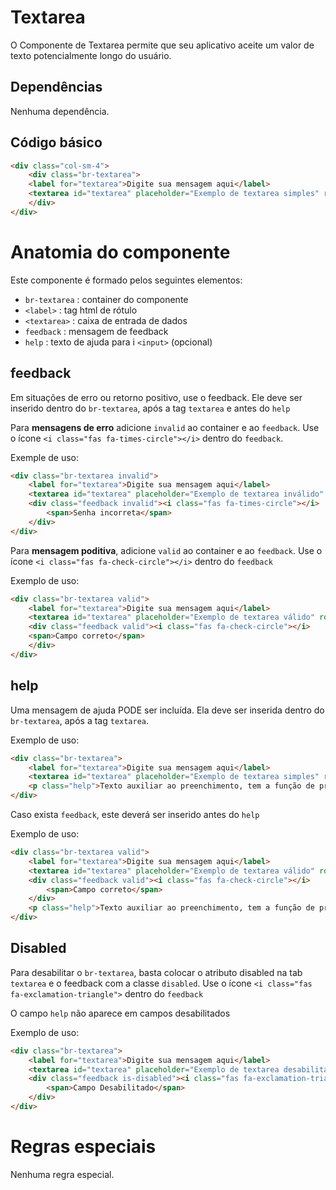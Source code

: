 # Textarea

O Componente de Textarea permite que seu aplicativo aceite um valor de texto potencialmente longo do usuário.

## Dependências

Nenhuma dependência.

## Código básico

``` html
<div class="col-sm-4">
    <div class="br-textarea">
    <label for="textarea">Digite sua mensagem aqui</label>
    <textarea id="textarea" placeholder="Exemplo de textarea simples" rows="5" cols="5"></textarea>
    </div>
</div>
```

# Anatomia do componente

Este componente é formado pelos seguintes elementos:

* `br-textarea` : container do componente
* `<label>` : tag html de rótulo
* `<textarea>` : caixa de entrada de dados
* `feedback` : mensagem de feedback
* `help` : texto de ajuda para i `<input>` (opcional)

## feedback

Em situações de erro ou retorno positivo, use o feedback. Ele deve ser inserido dentro do `br-textarea`, após a tag `textarea` e antes do `help`

Para **mensagens de erro** adicione `invalid` ao container e ao `feedback`. Use o ícone `<i class="fas fa-times-circle"></i>` dentro do `feedback`.

Exemple de uso:

```html
<div class="br-textarea invalid">
    <label for="textarea">Digite sua mensagem aqui</label>
    <textarea id="textarea" placeholder="Exemplo de textarea inválido" rows="5" cols="5"></textarea>
    <div class="feedback invalid"><i class="fas fa-times-circle"></i>
        <span>Senha incorreta</span>
    </div>
</div>
```

Para **mensagem poditiva**, adicione `valid` ao container e ao `feedback`. Use o ícone `<i class="fas fa-check-circle"></i>` dentro do `feedback`

Exemplo de uso:

```html
<div class="br-textarea valid">
    <label for="textarea">Digite sua mensagem aqui</label>
    <textarea id="textarea" placeholder="Exemplo de textarea válido" rows="5" cols="5"></textarea>
    <div class="feedback valid"><i class="fas fa-check-circle"></i>
    <span>Campo correto</span>
    </div>
</div>
```

## help

Uma mensagem de ajuda PODE ser incluída. Ela deve ser inserida dentro do `br-textarea`, após a tag `textarea`.

Exemplo de uso:

```html
<div class="br-textarea">
    <label for="textarea">Digite sua mensagem aqui</label>
    <textarea id="textarea" placeholder="Exemplo de textarea simples" rows="5" cols="5"></textarea>
    <p class="help">Texto auxiliar ao preenchimento, tem a função de previnir erros.</p>
</div>
```

Caso exista `feedback`, este deverá ser inserido antes do `help`

Exemplo de uso:

```html
<div class="br-textarea valid">
    <label for="textarea">Digite sua mensagem aqui</label>
    <textarea id="textarea" placeholder="Exemplo de textarea válido" rows="5" cols="5"></textarea>
    <div class="feedback valid"><i class="fas fa-check-circle"></i>
        <span>Campo correto</span>
    </div>
    <p class="help">Texto auxiliar ao preenchimento, tem a função de previnir erros.</p>
</div>
```

## Disabled

Para desabilitar o `br-textarea`, basta colocar o atributo disabled na tab `textarea` e o feedback com a classe `disabled`. Use o ícone `<i class="fas fa-exclamation-triangle">` dentro do `feedback`

O campo `help` não aparece em campos desabilitados

Exemplo de uso:

```html
<div class="br-textarea">
    <label for="textarea">Digite sua mensagem aqui</label>
    <textarea id="textarea" placeholder="Exemplo de textarea desabilitado" rows="5" cols="5" disabled></textarea>
    <div class="feedback is-disabled"><i class="fas fa-exclamation-triangle"></i>
        <span>Campo Desabilitado</span>
    </div>
</div>
```

# Regras especiais

Nenhuma regra especial.


